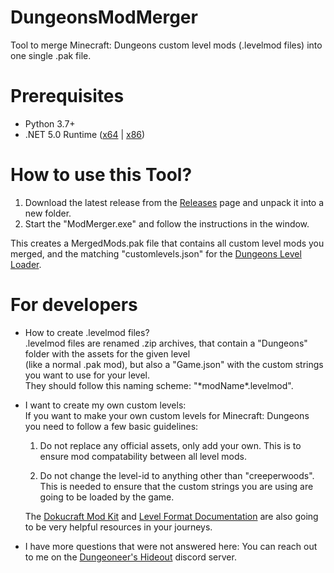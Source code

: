 # DungeonsModMerger
 Tool to merge Minecraft: Dungeons custom level mods (.levelmod files) into one single .pak file.
 
# Prerequisites
  - Python 3.7+ 
  - .NET 5.0 Runtime ([x64](https://dotnet.microsoft.com/download/dotnet/thank-you/runtime-desktop-5.0.2-windows-x64-installer) | [x86](https://dotnet.microsoft.com/download/dotnet/thank-you/runtime-desktop-5.0.2-windows-x86-installer))
 
# How to use this Tool?
  1. Download the latest release from the [Releases](https://github.com/LukeFZ/DungeonsModMerger/releases/latest) page and unpack it into a new folder.
  2. Start the "ModMerger.exe" and follow the instructions in the window.
  
  This creates a MergedMods.pak file that contains all custom level mods you merged, and the matching "customlevels.json" for the [Dungeons Level Loader](https://github.com/LukeFZ/DungeonsLevelLoader).
  
  
  # For developers
   - How to create .levelmod files?   
    .levelmod files are renamed .zip archives, that contain a "Dungeons" folder with the assets for the given level   
    (like a normal .pak mod), but also a "Game.json" with the custom strings you want to use for your level.   
    They should follow this naming scheme: "*modName\*.levelmod".
    
   - I want to create my own custom levels:   
     If you want to make your own custom levels for Minecraft: Dungeons you need to follow a few basic guidelines:
     
     1. Do not replace any official assets, only add your own.
        This is to ensure mod compatability between all level mods.
        
     2. Do not change the level-id to anything other than "creeperwoods".
       This is needed to ensure that the custom strings you are using are going to be loaded by the game.
       
      The [Dokucraft Mod Kit](https://github.com/Dokucraft/Dungeons-Mod-Kit) and [Level Format Documentation](https://github.com/Dokucraft/Dungeons-Level-Format) are also going to be very helpful resources in your journeys.
     
   - I have more questions that were not answered here:
     You can reach out to me on the [Dungeoneer's Hideout](https://discord.gg/S7gKeh5FR2) discord server. 
